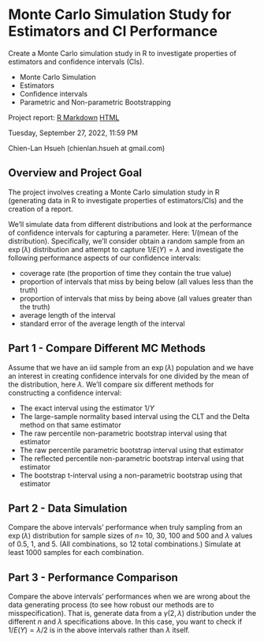 # Monte Carlo Simulation Study for Estimators and CI Performance
Create a Monte Carlo simulation study in R to investigate properties of estimators and confidence intervals (CIs).

- Monte Carlo Simulation 
- Estimators 
- Confidence intervals
- Parametric and Non-parametric Bootstrapping

Project report: [R Markdown](./proj1_v3.Rmd) [HTML](./proj1_v3.html)

Tuesday, September 27, 2022, 11:59 PM

Chien-Lan Hsueh (chienlan.hsueh at gmail.com)


## Overview and Project Goal
The project involves creating a Monte Carlo simulation study in R (generating data in R to investigate properties of estimators/CIs) and the creation of a report.

We’ll simulate data from different distributions and look at the performance of confidence intervals for capturing a parameter. Here: 1/(mean of the distribution).
Specifically, we’ll consider obtain a random sample from an $\exp{(λ)}$ distribution and attempt to capture $1/E(Y) = \lambda$ and investigate the following performance aspects of our confidence intervals:

- coverage rate (the proportion of time they contain the true value)
- proportion of intervals that miss by being below (all values less than the truth)
- proportion of intervals that miss by being above (all values greater than the truth)
- average length of the interval
- standard error of the average length of the interval

## Part 1 - Compare Different MC Methods
Assume that we have an iid sample from an $\exp{(\lambda)}$ population and we have an interest in creating
confidence intervals for one divided by the mean of the distribution, here $\lambda$. We’ll compare six different methods for constructing a confidence interval:

- The exact interval using the estimator $1/Y$
- The large-sample normality based interval using the CLT and the Delta method on that same estimator
- The raw percentile non-parametric bootstrap interval using that estimator
- The raw percentile parametric bootstrap interval using that estimator
- The reflected percentile non-parametric bootstrap interval using that estimator
- The bootstrap t-interval using a non-parametric bootstrap using that estimator

## Part 2 - Data Simulation
Compare the above intervals’ performance when truly sampling from an $\exp{(λ)}$ distribution
for sample sizes of $n =$ 10, 30, 100 and 500 and $\lambda$ values of 0.5, 1, and 5. (All combinations, so 12 total combinations.) Simulate at least 1000 samples for each combination.

## Part 3 - Performance Comparison
Compare the above intervals’ performances when we are wrong about the data generating
process (to see how robust our methods are to misspecification). That is, generate data from a $\gamma(2,  \lambda)$ distribution under the different $n$ and $\lambda$ specifications above. 
In this case, you want to check if $1/E(Y) = \lambda/2$ is in the above intervals rather than $\lambda$ itself. 
